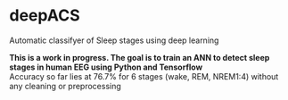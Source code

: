 # deepACS
Automatic classifyer of Sleep stages using deep learning

<b>This is a work in progress. The goal is to train an ANN to detect sleep stages in human EEG using Python and Tensorflow</b>
<br>
Accuracy so far lies at 76.7% for 6 stages (wake, REM, NREM1:4) without any cleaning or preprocessing
